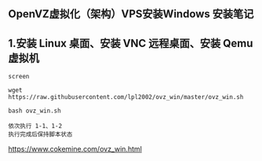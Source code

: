 ## OpenVZ虚拟化（架构）VPS安装Windows 安装笔记

## 1.安装 Linux 桌面、安装 VNC 远程桌面、安装 Qemu 虚拟机

```
screen

wget https://raw.githubusercontent.com/lpl2002/ovz_win/master/ovz_win.sh

bash ovz_win.sh

依次执行 1-1、1-2
执行完成后保持脚本状态

```

https://www.cokemine.com/ovz_win.html
